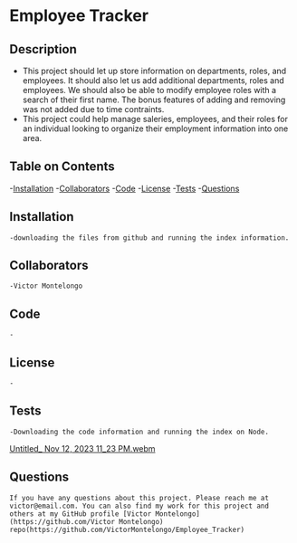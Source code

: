 # Employee Tracker
  
  ## Description
  - This project should let up store information on  departments, roles, and employees. It should also let us add additional departments, roles and employees. We should also be able to modify employee roles with a search of their first name. The bonus features of adding and removing was not added due to time contraints.
  - This project could help manage saleries, employees, and their roles for an individual looking to organize their employment information into one area.
  
  ## Table on Contents
  
  -[Installation](#installation)
  -[Collaborators](#collaborators)
  -[Code](#code)
  -[License](#license)
  -[Tests](#tests)
  -[Questions](#questions)
  
  ## Installation
    -downloading the files from github and running the index information.
   
  ## Collaborators
    -Victor Montelongo
  
  ## Code
    -
  
  ## License
    -
    
  ## Tests
    -Downloading the code information and running the index on Node.
  [Untitled_ Nov 12, 2023 11_23 PM.webm](https://github.com/VictorMontelongo/Employee_Tracker/assets/82343047/9c2125a9-1379-4add-8751-49c95154fc79)


  ## Questions
    If you have any questions about this project. Please reach me at victor@email.com. You can also find my work for this project and others at my GitHub profile [Victor Montelongo](https://github.com/Victor Montelongo) repo(https://github.com/VictorMontelongo/Employee_Tracker)
  
